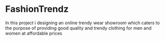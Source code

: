 # FashionTrendz
In this project i designing an online trendy wear showroom which caters to the purpose of providing good quality and trendy clothing for men and women at affordable prices
